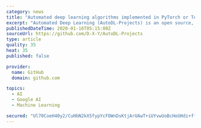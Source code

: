 ```yaml
---
category: news
title: "Automated deep learning algorithms implemented in PyTorch or Tensorflow."
excerpt: "Automated Deep Learning (AutoDL-Projects) is an open source, lightweight, but useful project for researchers. This project implemented several neural architecture search (NAS) and hyper-parameter optimization (HPO) algorithms. At the moment, this project provides the following algorithms and scripts to run them. Please see the details in the ..."
publishedDateTime: 2020-01-16T05:15:00Z
sourceUrl: https://github.com/D-X-Y/AutoDL-Projects
type: article
quality: 35
heat: 35
published: false

provider:
  name: GitHub
  domain: github.com

topics:
  - AI
  - Google AI
  - Machine Learning

secured: "Ul70CoeH40y2/CuHbN2kX5fypYcFOWnDsKtjArUAwT+iUYvwUoBcHoUHdi+ffwPiYDSvMq/KkEj8DQiSzxaXJbjgUQeVxMLfNu8vYcxLiB5dw2fvAFD5k+UUktDf60WnJ7z/rCPTcX2Ejh8wu8y3aaP2wPQ4lfUDRlf7VbYtmulZlPd+leZRl+IJD7xDLW5aP9JtBhQQ03XwcBSWQyQZfpda3Py8rR3A5BGEMFb1AsA1Z9DJDkIIDQqo2DdiQkLDGlbC7l3mC0voYqx0+q7wNJ/qGEikV9Zg8Mmv8OGmtW7wDMxVm9wtiXhi6vLl53t3IveWbAmlxiY3y5NMh9336rtG+NsKpzvZkNTeu3Ub5HP91yZpEt+q/e4/ddWwFIyLETZr0ZoMNGCSI2CgLwylySDY/FTt5HODw+ofn3xwxz7HY46Rvnt+OLOhXgRJtPSwiRn2U9WOtlmoopa2ibGo/A==;6pZaXxGicG7UQ7RfjXgqdg=="
---
```


